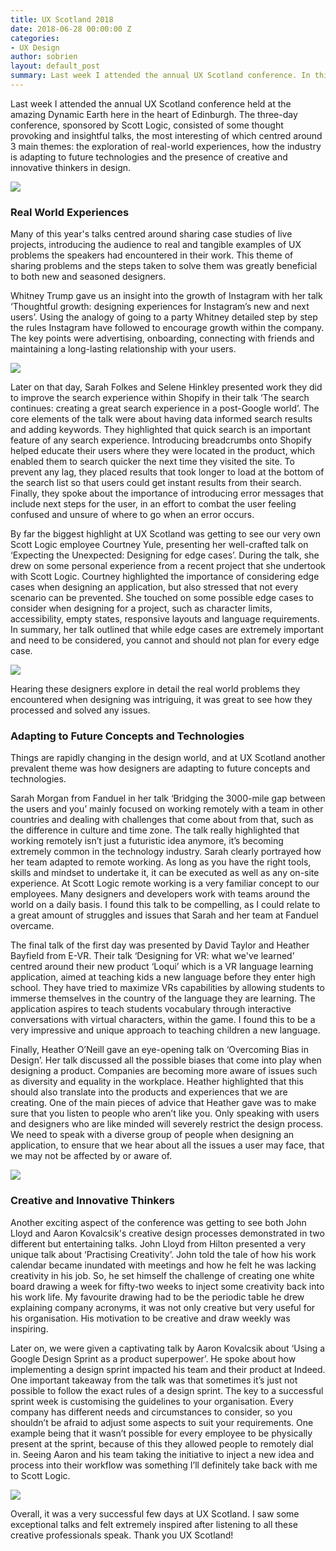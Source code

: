 ```yaml
---
title: UX Scotland 2018
date: 2018-06-28 00:00:00 Z
categories:
- UX Design
author: sobrien
layout: default_post
summary: Last week I attended the annual UX Scotland conference. In this post, I will share my experience of the event and some of the insights I gained.
---
```


Last week I attended the annual UX Scotland conference held at the amazing Dynamic Earth here in the heart of Edinburgh. The three-day conference, sponsored by Scott Logic, consisted of some thought provoking and insightful talks, the most interesting of which centred around 3 main themes: the exploration of real-world experiences, how the industry is adapting to future technologies and the presence of creative and innovative thinkers in design.

<img src="{{ site.baseurl }}/sobrien/assets/uxscotland2018/image001.jpg" />

### Real World Experiences

Many of this year's talks centred around sharing case studies of live projects, introducing the audience to real and tangible examples of UX problems the speakers had encountered in their work. This theme of sharing problems and the steps taken to solve them was greatly beneficial to both new and seasoned designers.

Whitney Trump gave us an insight into the growth of Instagram with her talk ‘Thoughtful growth: designing experiences for Instagram’s new and next users’. Using the analogy of going to a party Whitney detailed step by step the rules Instagram have followed to encourage growth within the company. The key points were advertising, onboarding, connecting with friends and maintaining a long-lasting relationship with your users.

<img src="{{ site.baseurl }}/sobrien/assets/uxscotland2018/image002.jpg" />

Later on that day, Sarah Folkes and Selene Hinkley presented work they did to improve the search experience within Shopify in their talk ‘The search continues: creating a great search experience in a post-Google world’. The core elements of the talk were about having data informed search results and adding keywords. They highlighted that quick search is an important feature of any search experience. Introducing breadcrumbs onto Shopify helped educate their users where they were located in the product, which enabled them to search quicker the next time they visited the site. To prevent any lag, they placed results that took longer to load at the bottom of the search list so that users could get instant results from their search. Finally, they spoke about the importance of introducing error messages that include next steps for the user, in an effort to combat the user feeling confused and unsure of where to go when an error occurs.

By far the biggest highlight at UX Scotland was getting to see our very own Scott Logic employee Courtney Yule, presenting her well-crafted talk on ‘Expecting the Unexpected: Designing for edge cases’. During the talk, she drew on some personal experience from a recent project that she undertook with Scott Logic. Courtney highlighted the importance of considering edge cases when designing an application, but also stressed that not every scenario can be prevented. She touched on some possible edge cases to consider when designing for a project, such as character limits, accessibility, empty states, responsive layouts and language requirements. In summary, her talk outlined that while edge cases are extremely important and need to be considered, you cannot and should not plan for every edge case.

<img src="{{ site.baseurl }}/sobrien/assets/uxscotland2018/image003.jpg" />

Hearing these designers explore in detail the real world problems they encountered when designing was intriguing, it was great to see how they processed and solved any issues.

### Adapting to Future Concepts and Technologies

Things are rapidly changing in the design world, and at UX Scotland another prevalent theme was how designers are adapting to future concepts and technologies.

Sarah Morgan from Fanduel in her talk ‘Bridging the 3000-mile gap between the users and you’ mainly focused on working remotely with a team in other countries and dealing with challenges that come about from that, such as the difference in culture and time zone. The talk really highlighted that working remotely isn’t just a futuristic idea anymore, it’s becoming extremely common in the technology industry. Sarah clearly portrayed how her team adapted to remote working. As long as you have the right tools, skills and mindset to undertake it, it can be executed as well as any on-site experience. At Scott Logic remote working is a very familiar concept to our employees. Many designers and developers work with teams around the world on a daily basis. I found this talk to be compelling, as I could relate to a great amount of struggles and issues that Sarah and her team at Fanduel overcame.

The final talk of the first day was presented by David Taylor and Heather Bayfield from E-VR. Their talk ‘Designing for VR: what we've learned’ centred around their new product ‘Loqui’ which is a VR language learning application, aimed at teaching kids a new language before they enter high school. They have tried to maximize VRs capabilities by allowing students to immerse themselves in the country of the language they are learning. The application aspires to teach students vocabulary through interactive conversations with virtual characters, within the game. I found this to be a very impressive and unique approach to teaching children a new language.

Finally, Heather O’Neill gave an eye-opening talk on ‘Overcoming Bias in Design’. Her talk discussed all the possible biases that come into play when designing a product. Companies are becoming more aware of issues such as diversity and equality in the workplace. Heather highlighted that this should also translate into the products and experiences that we are creating. One of the main pieces of advice that Heather gave was to make sure that you listen to people who aren’t like you. Only speaking with users and designers who are like minded will severely restrict the design process. We need to speak with a diverse group of people when designing an application, to ensure that we hear about all the issues a user may face, that we may not be affected by or aware of.

<img src="{{ site.baseurl }}/sobrien/assets/uxscotland2018/image004.jpg" />

### Creative and Innovative Thinkers

Another exciting aspect of the conference was getting to see both John Lloyd and Aaron Kovalcsik's creative design processes demonstrated in two different but entertaining talks.
John Lloyd from Hilton presented a very unique talk about ‘Practising Creativity’. John told the tale of how his work calendar became inundated with meetings and how he felt he was lacking creativity in his job. So, he set himself the challenge of creating one white board drawing a week for fifty-two weeks to inject some creativity back into his work life. My favourite drawing had to be the periodic table he drew explaining company acronyms, it was not only creative but very useful for his organisation. His motivation to be creative and draw weekly was inspiring.

Later on, we were given a captivating talk by Aaron Kovalcsik about ‘Using a Google Design Sprint as a product superpower’. He spoke about how implementing a design sprint impacted his team and their product at Indeed. One important takeaway from the talk was that sometimes it’s just not possible to follow the exact rules of a design sprint. The key to a successful sprint week is customising the guidelines to your organisation. Every company has different needs and circumstances to consider, so you shouldn’t be afraid to adjust some aspects to suit your requirements. One example being that it wasn’t possible for every employee to be physically present at the sprint, because of this they allowed people to remotely dial in. Seeing Aaron and his team taking the initiative to inject a new idea and process into their workflow was something I’ll definitely take back with me to Scott Logic.

<img src="{{ site.baseurl }}/sobrien/assets/uxscotland2018/image005.jpg" />

Overall, it was a very successful few days at UX Scotland. I saw some exceptional talks and felt extremely inspired after listening to all these creative professionals speak. Thank you UX Scotland!
